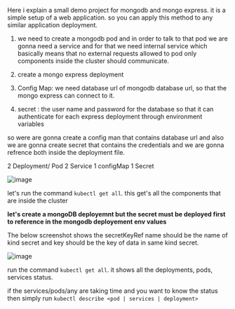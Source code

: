 Here i explain a small demo project for mongodb and mongo express. it is a simple setup of a web application. so you can apply
this method to any similar application deployment.
 1. we need to create a mongodb pod and in order to talk to that pod we are gonna need a service and for that we need internal service
  which basically means that no external requests allowed to pod only components inside the
  cluster should communicate.
  
 2. create a mongo express deployment
 3. Config Map: we need database url of mongodb database url, so that the mongo express can connect to it.
 4. secret : the user name and password for the database so that it can authenticate for each express deployment through environment variables

so were are gonna create a config  man that contains database url and also we are gonna create secret that contains the credentials and we are gonna 
refrence both inside the deployment file.

2 Deployment/ Pod
2 Service
1 configMap
1 Secret

![image](https://user-images.githubusercontent.com/20774548/122664219-b031a600-d1bd-11eb-9750-d714a507823f.png)


let's run the command `kubectl get all`. this get's all the components that are inside the cluster

**let's create a mongoDB deployemnt but the secret must be deployed first to reference in the mongodb deployement env values**

The below screenshot shows the secretKeyRef name should be the name of kind secret and key should be the key of data in same kind secret.

![image](https://user-images.githubusercontent.com/20774548/122665353-54b6e680-d1c4-11eb-9a99-a0a6d9da90eb.png)

run the command `kubectl get all`. it shows all the deployments, pods, services status.

if the services/pods/any are taking time and you want to know the status then simply run `kubectl describe <pod | services | deployment>` 


